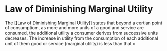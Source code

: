 # Law of Diminishing Marginal Utility
The [[Law of Diminishing Marginal Utility]] states that beyond a certian point of consumptiom, as more and more units of a good and service are consumed, the additional utility a consumer derives from successive units decreases. The increase in utility from the consumption of each additional unit of them good or service (marginal utility) is less than that o